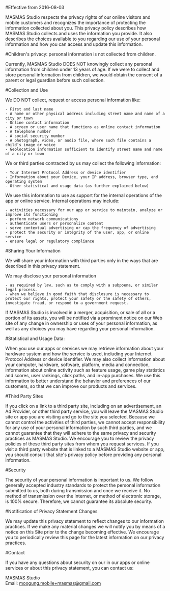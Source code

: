 #Effective from 2016-08-03

MASMAS Studio respects the privacy rights of our online visitors and mobile customers and recognizes the importance of protecting the information collected about you. This privacy policy describes how MASMAS Studio collects and uses the information you provide. It also describes the choices available to you regarding our use of your personal information and how you can access and update this information.


#Children's privacy: personal information is not collected from children.  

Currently, MASMAS Studio DOES NOT knowingly collect any personal information from children under 13 years of age. If we were to collect and store personal information from children, we would obtain the consent of a parent or legal guardian before such collection.


#Collection and Use

We DO NOT collect, request or access personal information like:

	- First and last name
	- A home or other physical address including street name and name of a city or town
	- Online contact information
	- A screen or user name that functions as online contact information
	- A telephone number 
	- A social security number
	- A photograph, video, or audio file, where such file contains a child’s image or voice
	- Geolocation information sufficient to identify street name and name of a city or town


We or third parties contracted by us may collect the following information:

	- Your Internet Protocol Address or device identifier
	- Information about your Device, your IP address, browser type, and operating system
	- Other statistical and usage data (as further explained below)


We use this information to use as support for the internal operations of the app or online service. Internal operations may include:

	- activities necessary for our app or service to maintain, analyze or improve its functioning
	- perform network communications
	- authenticate users or personalize content
	- serve contextual advertising or cap the frequency of advertising
	- protect the security or integrity of the user, app, or online service
	- ensure legal or regulatory compliance


#Sharing Your Information

We will share your information with third parties only in the ways that are described in this privacy statement.

We may disclose your personal information

	- as required by law, such as to comply with a subpoena, or similar legal process.
	- when we believe in good faith that disclosure is necessary to protect our rights, protect your safety or the safety of others, investigate fraud, or respond to a government request.

 
If MASMAS Studio is involved in a merger, acquisition, or sale of all or a portion of its assets, you will be notified via a prominent notice on our Web site of any change in ownership or uses of your personal information, as well as any choices you may have regarding your personal information.

 

#Statistical and Usage Data:

When you use our apps or services we may retrieve information about your hardware system and how the service is used, including your Internet Protocol Address or device identifier. We may also collect information about your computer, hardware, software, platform, media and connection, information about online activity such as feature usage, game play statistics and scores, user rankings, click paths, and in-app purchases. We use this information to better understand the behavior and preferences of our customers, so that we can improve our products and services.

 

#Third Party Sites

If you click on a link to a third party site, including on an advertisement, an Ad Provider, or other third party service, you will leave the MASMAS Studio site or app you are visiting and go to the site you selected.  Because we cannot control the activities of third parties, we cannot accept responsibility for any use of your personal information by such third parties, and we cannot guarantee that they will adhere to the same privacy and security practices as MASMAS Studio. We encourage you to review the privacy policies of these third party sites from whom you request services. If you visit a third party website that is linked to a MASMAS Studio website or app, you should consult that site's privacy policy before providing any personal information.

 

#Security

The security of your personal information is important to us. We follow generally accepted industry standards to protect the personal information submitted to us, both during transmission and once we receive it. No method of transmission over the Internet, or method of electronic storage, is 100% secure. Therefore, we cannot guarantee its absolute security.

 

#Notification of Privacy Statement Changes

We may update this privacy statement to reflect changes to our information practices. If we make any material changes we will notify you by means of a notice on this Site prior to the change becoming effective. We encourage you to periodically review this page for the latest information on our privacy practices.

 

#Contact

If you have any questions about security on our in our apps or online services or about this privacy statement, you can contact us:

MASMAS Studio  
Email: moogung.mobile+masmas@gmail.com

